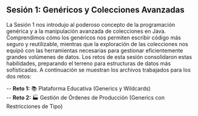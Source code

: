 ## Sesión 1: Genéricos y Colecciones Avanzadas

La Sesión 1 nos introdujo al poderoso concepto de la programación genérica y a la manipulación avanzada de colecciones en Java. Comprendimos cómo los genéricos nos permiten escribir código más seguro y reutilizable, mientras que la exploración de las colecciones nos equipó con las herramientas necesarias para gestionar eficientemente grandes volúmenes de datos. Los retos de esta sesión consolidaron estas habilidades, preparando el terreno para estructuras de datos más sofisticadas.
A continuación se muestran los archivos trabajados para los dos retos:

-- **Reto 1:** 📚 Plataforma Educativa (Generics y Wildcards)  
-- **Reto 2:** 🏭 Gestión de Órdenes de Producción (Generics con Restricciones de Tipo)
